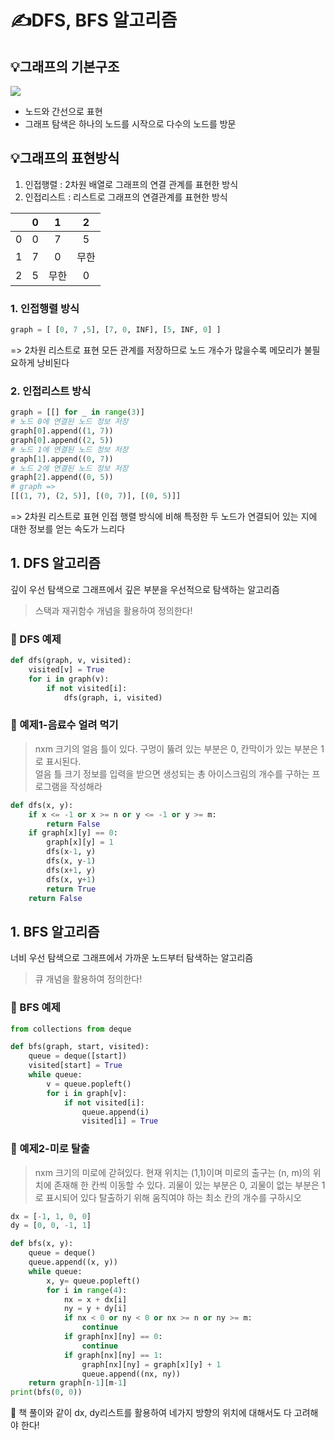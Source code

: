 # ✍DFS, BFS 알고리즘

## 💡그래프의 기본구조

![](https://velog.velcdn.com/images/hansoom3315/post/83096192-0afd-4ee2-9f9e-b62e105b462a/image.png)

- 노드와 간선으로 표현
- 그래프 탐색은 하나의 노드를 시작으로 다수의 노드를 방문

## 💡그래프의 표현방식

1. 인접행렬 : 2차원 배열로 그래프의 연결 관계를 표현한 방식
2. 인접리스트 : 리스트로 그래프의 연결관계를 표현한 방식

|     |  0  |  1   |  2   |
| :-: | :-: | :--: | :--: |
|  0  |  0  |  7   |  5   |
|  1  |  7  |  0   | 무한 |
|  2  |  5  | 무한 |  0   |

### 1. 인접행렬 방식

```python
graph = [ [0, 7 ,5], [7, 0, INF], [5, INF, 0] ]
```

=> 2차원 리스트로 표현
모든 관계를 저장하므로 노드 개수가 많을수록 메모리가 불필요하게 낭비된다

### 2. 인접리스트 방식

```python
graph = [[] for _ in range(3)]
# 노드 0에 연결된 노드 정보 저장
graph[0].append((1, 7))
graph[0].append((2, 5))
# 노드 1에 연결된 노드 정보 저장
graph[1].append((0, 7))
# 노드 2에 연결된 노드 정보 저장
graph[2].append((0, 5))
# graph =>
[[(1, 7), (2, 5)], [(0, 7)], [(0, 5)]]
```

=> 2차원 리스트로 표현
인접 행렬 방식에 비해 특정한 두 노드가 연결되어 있는 지에 대한 정보를 얻는 속도가 느리다

## 1. DFS 알고리즘

깊이 우선 탐색으로 그래프에서 깊은 부분을 우선적으로 탐색하는 알고리즘

> 스택과 재귀함수 개념을 활용하여 정의한다!

### 📖 DFS 예제

```python
def dfs(graph, v, visited):
	visited[v] = True
    for i in graph(v):
    	if not visited[i]:
        	dfs(graph, i, visited)
```

### 📖 예제1-음료수 얼려 먹기

> nxm 크기의 얼음 틀이 있다. 구멍이 뚫려 있는 부분은 0, 칸막이가 있는 부분은 1로 표시된다.  
> 얼음 틀 크기 정보를 입력을 받으면 생성되는 총 아이스크림의 개수를 구하는 프로그램을 작성해라

```python
def dfs(x, y):
    if x <= -1 or x >= n or y <= -1 or y >= m:
        return False
    if graph[x][y] == 0:
        graph[x][y] = 1
        dfs(x-1, y)
        dfs(x, y-1)
        dfs(x+1, y)
        dfs(x, y+1)
        return True
    return False
```

## 1. BFS 알고리즘

너비 우선 탐색으로 그래프에서 가까운 노드부터 탐색하는 알고리즘

> 큐 개념을 활용하여 정의한다!

### 📖 BFS 예제

```python
from collections from deque

def bfs(graph, start, visited):
	queue = deque([start])
    visited[start] = True
    while queue:
    	v = queue.popleft()
        for i in graph[v]:
        	if not visited[i]:
            	queue.append(i)
                visited[i] = True
```

### 📖 예제2-미로 탈출

> nxm 크기의 미로에 갇혀있다.
> 현재 위치는 (1,1)이며 미로의 출구는 (n, m)의 위치에 존재해 한 칸씩 이동할 수 있다. 괴물이 있는 부분은 0, 괴물이 없는 부분은 1로 표시되어 있다
> 탈출하기 위해 움직여야 하는 최소 칸의 개수를 구하시오

```python
dx = [-1, 1, 0, 0]
dy = [0, 0, -1, 1]

def bfs(x, y):
    queue = deque()
    queue.append((x, y))
    while queue:
        x, y= queue.popleft()
        for i in range(4):
            nx = x + dx[i]
            ny = y + dy[i]
            if nx < 0 or ny < 0 or nx >= n or ny >= m:
                continue
            if graph[nx][ny] == 0:
                continue
            if graph[nx][ny] == 1:
                graph[nx][ny] = graph[x][y] + 1
                queue.append((nx, ny))
    return graph[n-1][m-1]
print(bfs(0, 0))
```

🧐 책 풀이와 같이 dx, dy리스트를 활용하여 네가지 방향의 위치에 대해서도 다 고려해야 한다!
